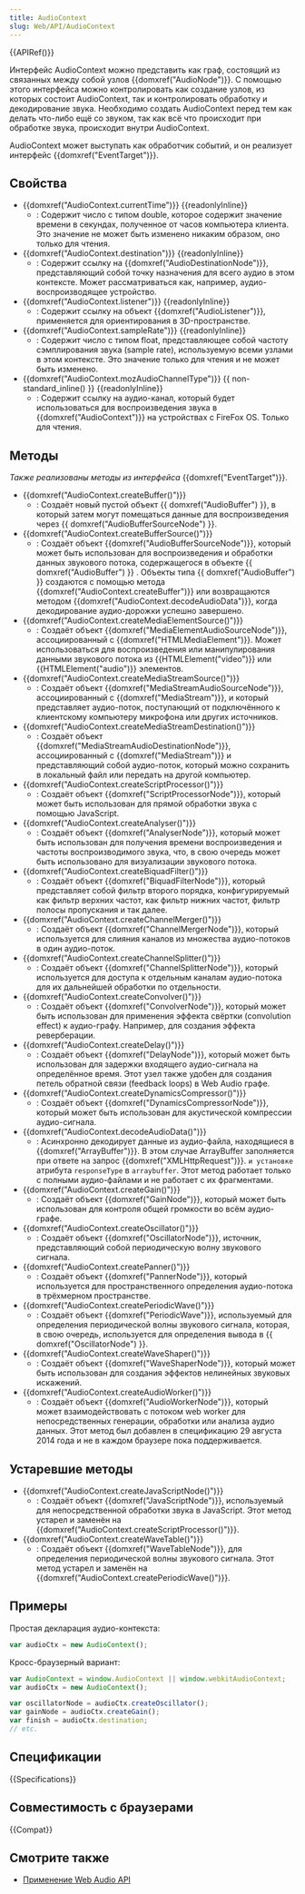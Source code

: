 ```yaml
---
title: AudioContext
slug: Web/API/AudioContext
---
```


{{APIRef()}}

Интерфейс AudioContext можно представить как граф, состоящий из связанных между собой узлов {{domxref("AudioNode")}}. С помощью этого интерфейса можно контролировать как создание узлов, из которых состоит AudioContext, так и контролировать обработку и декодирование звука. Необходимо создать AudioContext перед тем как делать что-либо ещё со звуком, так как всё что происходит при обработке звука, происходит внутри AudioContext.

AudioContext может выступать как обработчик событий, и он реализует интерфейс {{domxref("EventTarget")}}.

## Свойства

- {{domxref("AudioContext.currentTime")}} {{readonlyInline}}
  - : Содержит число с типом double, которое содержит значение времени в секундах, полученное от часов компьютера клиента. Это значение не может быть изменено никаким образом, оно только для чтения.
- {{domxref("AudioContext.destination")}} {{readonlyInline}}
  - : Содержит ссылку на {{domxref("AudioDestinationNode")}}, представляющий собой точку назначения для всего аудио в этом контексте. Может рассматриваться как, например, аудио-воспроизводящее устройство.
- {{domxref("AudioContext.listener")}} {{readonlyInline}}
  - : Содержит ссылку на объект {{domxref("AudioListener")}}, применяется для ориентирования в 3D-пространстве.
- {{domxref("AudioContext.sampleRate")}} {{readonlyInline}}
  - : Содержит число с типом float, представляющее собой частоту сэмплирования звука (sample rate), используемую всеми узлами в этом контексте. Это значение только для чтения и не может быть изменено.
- {{domxref("AudioContext.mozAudioChannelType")}} {{ non-standard_inline() }} {{readonlyInline}}
  - : Содержит ссылку на аудио-канал, который будет использоваться для воспроизведения звука в {{domxref("AudioContext")}} на устройствах с FireFox OS. Только для чтения.

## Методы

_Также реализованы методы из интерфейса_ {{domxref("EventTarget")}}.

- {{domxref("AudioContext.createBuffer()")}}
  - : Создаёт новый пустой объект {{ domxref("AudioBuffer") }}, в который затем могут помещаться данные для воспроизведения через {{ domxref("AudioBufferSourceNode") }}.
- {{domxref("AudioContext.createBufferSource()")}}
  - : Создаёт объект {{domxref("AudioBufferSourceNode")}}, который может быть использован для воспроизведения и обработки данных звукового потока, содержащегося в объекте {{ domxref("AudioBuffer") }} . Объекты типа {{ domxref("AudioBuffer") }} создаются с помощью метода {{domxref("AudioContext.createBuffer")}} или возвращаются методом {{domxref("AudioContext.decodeAudioData")}}, когда декодирование аудио-дорожки успешно завершено.
- {{domxref("AudioContext.createMediaElementSource()")}}
  - : Создаёт объект {{domxref("MediaElementAudioSourceNode")}}, ассоциированный с {{domxref("HTMLMediaElement")}}. Может использоваться для воспроизведения или манипулирования данными звукового потока из {{HTMLElement("video")}} или {{HTMLElement("audio")}} элементов.
- {{domxref("AudioContext.createMediaStreamSource()")}}
  - : Создаёт объект {{domxref("MediaStreamAudioSourceNode")}}, ассоциированный с {{domxref("MediaStream")}}, и который представляет аудио-поток, поступающий от подключённого к клиентскому компьютеру микрофона или других источников.
- {{domxref("AudioContext.createMediaStreamDestination()")}}
  - : Создаёт объект {{domxref("MediaStreamAudioDestinationNode")}}, ассоциированный с {{domxref("MediaStream")}} и представляющий собой аудио-поток, который можно сохранить в локальный файл или передать на другой компьютер.
- {{domxref("AudioContext.createScriptProcessor()")}}
  - : Создаёт объект {{domxref("ScriptProcessorNode")}}, который может быть использован для прямой обработки звука с помощью JavaScript.
- {{domxref("AudioContext.createAnalyser()")}}
  - : Создаёт объект {{domxref("AnalyserNode")}}, который может быть использован для получения времени воспроизведения и частоты воспроизводимого звука, что, в свою очередь может быть использовано для визуализации звукового потока.
- {{domxref("AudioContext.createBiquadFilter()")}}
  - : Создаёт объект {{domxref("BiquadFilterNode")}}, который представляет собой фильтр второго порядка, конфигурируемый как фильтр верхних частот, как фильтр нижних частот, фильтр полосы пропускания и так далее.
- {{domxref("AudioContext.createChannelMerger()")}}
  - : Создаёт объект {{domxref("ChannelMergerNode")}}, который используется для слияния каналов из множества аудио-потоков в один аудио-поток.
- {{domxref("AudioContext.createChannelSplitter()")}}
  - : Создаёт объект {{domxref("ChannelSplitterNode")}}, который используется для доступа к отдельным каналам аудио-потока для их дальнейшей обработки по отдельности.
- {{domxref("AudioContext.createConvolver()")}}
  - : Создаёт объект {{domxref("ConvolverNode")}}, который может быть использован для применения эффекта свёртки (convolution effect) к аудио-графу. Например, для создания эффекта реверберации.
- {{domxref("AudioContext.createDelay()")}}
  - : Создаёт объект {{domxref("DelayNode")}}, который может быть использован для задержки входящего аудио-сигнала на определённое время. Этот узел также удобен для создания петель обратной связи (feedback loops) в Web Audio графе.
- {{domxref("AudioContext.createDynamicsCompressor()")}}
  - : Создаёт объект {{domxref("DynamicsCompressorNode")}}, который может быть использован для акустической компрессии аудио-сигнала.
- {{domxref("AudioContext.decodeAudioData()")}}
  - : Асинхронно декодирует данные из аудио-файла, находящиеся в {{domxref("ArrayBuffer")}}. В этом случае ArrayBuffer заполняется при ответе на запрос {{domxref("XMLHttpRequest")}}. `и установке` атрибута `responseType` в `arraybuffer`. Этот метод работает только с полными аудио-файлами и не работает с их фрагментами.
- {{domxref("AudioContext.createGain()")}}
  - : Создаёт объект {{domxref("GainNode")}}, который может быть использован для контроля общей громкости во всём аудио-графе.
- {{domxref("AudioContext.createOscillator()")}}
  - : Создаёт объект {{domxref("OscillatorNode")}}, источник, представляющий собой периодическую волну звукового сигнала.
- {{domxref("AudioContext.createPanner()")}}
  - : Создаёт объект {{domxref("PannerNode")}}, который используется для пространственного определения аудио-потока в трёхмерном пространстве.
- {{domxref("AudioContext.createPeriodicWave()")}}
  - : Создаёт объект {{domxref("PeriodicWave")}}, используемый для определения периодической волны звукового сигнала, которая, в свою очередь, используется для определения вывода в {{ domxref("OscillatorNode") }}.
- {{domxref("AudioContext.createWaveShaper()")}}
  - : Создаёт объект {{domxref("WaveShaperNode")}}, который может быть использован для создания эффектов нелинейных звуковых искажений.
- {{domxref("AudioContext.createAudioWorker()")}}
  - : Создаёт объект {{domxref("AudioWorkerNode")}}, который может взаимодействовать с потоком web worker для непосредственных генерации, обработки или анализа аудио данных. Этот метод был добавлен в спецификацию 29 августа 2014 года и не в каждом браузере пока поддерживается.

## Устаревшие методы

- {{domxref("AudioContext.createJavaScriptNode()")}}
  - : Создаёт объект {{domxref("JavaScriptNode")}}, используемый для непосредственной обработки звука в JavaScript. Этот метод устарел и заменён на {{domxref("AudioContext.createScriptProcessor()")}}.
- {{domxref("AudioContext.createWaveTable()")}}
  - : Создаёт объект {{domxref("WaveTableNode")}}, для определения периодической волны звукового сигнала. Этот метод устарел и заменён на {{domxref("AudioContext.createPeriodicWave()")}}.

## Примеры

Простая декларация аудио-контекста:

```js
var audioCtx = new AudioContext();
```

Кросс-браузерный вариант:

```js
var AudioContext = window.AudioContext || window.webkitAudioContext;
var audioCtx = new AudioContext();

var oscillatorNode = audioCtx.createOscillator();
var gainNode = audioCtx.createGain();
var finish = audioCtx.destination;
// etc.
```

## Спецификации

{{Specifications}}

## Совместимость с браузерами

{{Compat}}

## Смотрите также

- [Применение Web Audio API](/ru/docs/Web_Audio_API/Using_Web_Audio_API)
